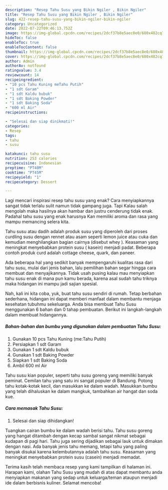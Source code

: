 ```yaml
---
description: "Resep Tahu Susu yang Bikin Ngiler , Bikin Ngiler"
title: "Resep Tahu Susu yang Bikin Ngiler , Bikin Ngiler"
slug: 422-resep-tahu-susu-yang-bikin-ngiler-bikin-ngiler
category: Uncategorized
date: 2022-07-22T09:46:13.752Z
image: https://img-global.cpcdn.com/recipes/2dcf37b8e5aec8e0/680x482cq70/tahu-susu-foto-resep-utama.jpg
hideToc: false
enableToc: true
enableTocContent: false
thumbnail: https://img-global.cpcdn.com/recipes/2dcf37b8e5aec8e0/680x482cq70/tahu-susu-foto-resep-utama.jpg
cover: https://img-global.cpcdn.com/recipes/2dcf37b8e5aec8e0/680x482cq70/tahu-susu-foto-resep-utama.jpg
author: Admin
authorAv: notfound
ratingvalue: 3.4
reviewcount: 14
recipeingredient:
- "10 pcs Tahu Kuning meTahu Putih"
- "1 sdt Garam"
- "1 sdt Kaldu bubuk"
- "1 sdt Baking Powder"
- "1 sdt Baking Soda"
- "600 ml Air"
recipeinstructions:

- "Selesai dan siap dinikmati!"
categories:
- Resep
tags:
- tahu
- susu

katakunci: tahu susu 
nutrition: 253 calories
recipecuisine: Indonesian
preptime: "PT40M"
cooktime: "PT45M"
recipeyield: "1"
recipecategory: Dessert

---
```



Lagi mencari inspirasi resep tahu susu yang enak? Cara menyiapkannya sangat tidak terlalu sulit namun tidak gampang juga. Tapi Kalau salah mengolah maka hasilnya akan hambar dan justru cenderung tidak enak. Padahal tahu susu yang enak harusnya Kan memiliki aroma dan rasa yang mampu memancing selera kita.


Tahu susu atau dadih adalah produk susu yang diperoleh dari proses curdling susu dengan rennet atau asam seperti lemon juice atau cuka dan kemudian menghilangkan bagian cairnya (disebut whey ). Keasaman yang meningkat menyebabkan protein susu ( kasein) menjadi padat. Beberapa contoh produk curd adalah cottage cheese, quark, dan paneer.

Ada beberapa hal yang sedikit banyak mempengaruhi kualitas rasa dari tahu susu, mulai dari jenis bahan, lalu pemilihan bahan segar hingga cara membuat dan menyajikannya. Tidak usah pusing kalau mau menyiapkan tahu susu enak di mana pun kamu berada, karena asal sudah tahu triknya maka hidangan ini mampu jadi sajian spesial.


Nah, kali ini kita coba, yuk, buat tahu susu sendiri di rumah. Tetap berbahan sederhana, hidangan ini dapat memberi manfaat dalam membantu menjaga kesehatan tubuhmu sekeluarga. Anda bisa membuat Tahu Susu menggunakan 6 bahan dan 0 tahap pembuatan. Berikut ini langkah-langkah dalam membuat hidangannya.

<!--inarticleads1-->

##### Bahan-bahan dan bumbu yang digunakan dalam pembuatan Tahu Susu:

1. Gunakan 10 pcs Tahu Kuning (me:Tahu Putih)
1. Persiapkan 1 sdt Garam
1. Gunakan 1 sdt Kaldu bubuk
1. Gunakan 1 sdt Baking Powder
1. Siapkan 1 sdt Baking Soda
1. Ambil 600 ml Air


Tahu susu kian populer, seperti tahu susu goreng yang memiliki banyak peminat. Cemilan tahu yang satu ini sangat populer di Bandung. Potong tahu kotak-kotak kecil, dan masukkan ke dalam wadah. Masukkan bumbu yang telah dihaluskan ke dalam mangkuk, tambahkan air hangat dan soda kue. 

<!--inarticleads2-->

##### Cara memasak Tahu Susu:


1. Selesai dan siap dihidangkan!

Tuangkan cairan bumbu ke dalam wadah berisi tahu. Tahu susu goreng yang hangat ditambah dengan kecap sambal sangat nikmat sebagai kudapan di pagi hari. Tahu juga sering dijadikan sebagai lauk untuk dimakan dengan nasi. Ada banyak jenis tahu memang, tetapi tahu yang paling banyak disukai karena kelembutannya adalah tahu susu. Keasaman yang meningkat menyebabkan protein susu (casein) menjadi memadat. 

Terima kasih telah membaca resep yang kami tampilkan di halaman ini. Harapan kami, olahan Tahu Susu yang mudah di atas dapat membantu anda menyiapkan makanan yang sedap untuk keluarga/teman ataupun menjadi ide dalam berbisnis kuliner. Selamat mencoba!
